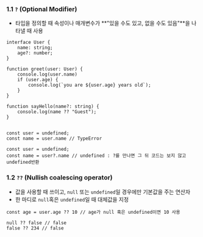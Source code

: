### 1.1 `?` (Optional Modifier)
* 타입을 정의할 때 속성이나 매개변수가 **"있을 수도 있고, 없을 수도 있음"**을 나타낼 때 사용
```tsx
interface User {
	name: string;
	age?: number;
}

function greet(user: User) {
	console.log(user.name)
	if (user.age) {
		console.log(`you are ${user.age} years old`);
	}
}

function sayHello(name?: string) {
	console.log(name ?? "Guest");
}
```
```
```

```tsx
const user = undefined;
const name = user.name // TypeError

const user = undefined;
const name = user?.name // undefined : ?를 만나면 그 뒤 코드는 보지 않고 undefined반환
```

### 1.2 `??` (Nullish coalescing operator)
* 값을 사용할 때 쓰이고, `null` 또는 `undefined`일 경우에만 기본값을 주는 연산자
* 한 마디로 `null`혹은 `undefined`일 때 대체값을 지정
```tsx
const age = user.age ?? 10 // age가 null 혹은 undefined이면 10 사용
```

```tsx
null ?? false // false
false ?? 234 // false
```